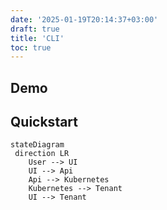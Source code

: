 ```yaml
---
date: '2025-01-19T20:14:37+03:00'
draft: true
title: 'CLI'
toc: true
---
```

## Demo
## Quickstart
```mermaid
stateDiagram
 direction LR
    User --> UI
    UI --> Api
    Api --> Kubernetes
    Kubernetes --> Tenant
    UI --> Tenant
```